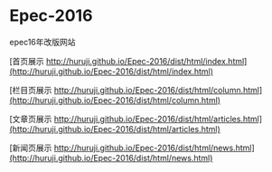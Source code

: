 # Epec-2016
epec16年改版网站

[首页展示 http://huruji.github.io/Epec-2016/dist/html/index.html](http://huruji.github.io/Epec-2016/dist/html/index.html)

[栏目页展示 http://huruji.github.io/Epec-2016/dist/html/column.html](http://huruji.github.io/Epec-2016/dist/html/column.html)

[文章页展示 http://huruji.github.io/Epec-2016/dist/html/articles.html](http://huruji.github.io/Epec-2016/dist/html/articles.html)

[新闻页展示 http://huruji.github.io/Epec-2016/dist/html/news.html](http://huruji.github.io/Epec-2016/dist/html/news.html)


